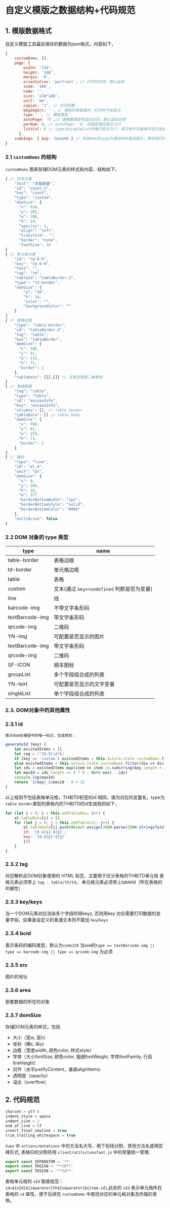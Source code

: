 # 自定义模版之数据结构+代码规范
## 1. 模版数据格式
自定义模版工具最后保存的数据为json格式，内容如下，
```js
{
    customDoms: [],
    page: {
        width: '210',
        height: '148',
        margin: '0',
        orientation: 'portrait', // 打印的方向，默认纵向
        zoom: '100',
        name: '',
        size: '210*148',
        unit: 'mm',
        copies: '1', // 打印份数
        bkgImgSrc: '', // 模版的背景图片，打印时不会显示
        type: '', // 模版类型
        autoPage: 'Y',// 表格数据是否自动分页，默认自动分页
        perNum: 8, // autoPage: 'N' 时固定每页显示几行
        listCol: 6 // type为singleList时每行显示几个，现只用于交接单中显示快递列表
      },
    codeImgs: { key: 'base64'} // 存放dom的type为条码时的条码图片，预览和打印时才需要
}
```

### 2.1 `customDoms` 的结构
`customDoms` 用来存储DOM元素的样式和内容，结构如下，

```js
{ // 文本元素
    "text": "本箱数量", 
    "id": "count_1",
    "key": "count",
    "type": "custom",
    "domSize": {
      "x": 638,
      "y": 102,
      "w": 100,
      "h": 24,
      "opacity": 1,
      "align": "left",
      "transform": "",
      "border": "none",
      "fontSize": 10
}
{ // 单元格元素
    "id": "td-0-0",
    "key": "td-0-0",
    "text": "",
    "tag": "td",
    "tableId": "tableBorder-2",
    "type": "td-border",
    "domSize": {
        "w": "50",
        "h": 34,
        "color": "",
        "backgroundColor": ""
    }
}
{ // 表格边框
    "type": "table-border",
    "id": "tableBorder-2",
    "tag": "table",
    "key": "tableBorder",
    "domSize": {
      "x": 586,
      "y": 61,
      "w": 153,
      "h": 71,
      "border": 1
    },
    "tableData": [[],[]] // 注意这里是二维数组
}
{ // 表格数据
    "tag": "table",
    "type": "table",
    "id": "encaseInfo",
    "key": "encaseInfo",
    "columns": [], // table header
    "tableData": [] // table body
    "domSize": {
      "x": 586,
      "y": 61,
      "w": 153,
      "h": 71,
      "border": 1
    }
}
{ // 横线
    "type": "line",
    "id": "el_4",
    "unit": "px",
    "domSize": {
      "x": 0,
      "y": 206,
      "h": 10,
      "w": 377,
      "borderBottomWidth": "1px",
      "borderBottomStyle": "solid",
      "borderBottomColor": "#000"
    },
    "multiAcive": false
}
```

### 2.2 DOM 对象的 type 类型

| type |  name    |
| ---- | ---- |
|  table-border    | 表格边框 |
|  td-border    |  单元格边框 |
|  table    | 表格|
|  custom    |  文本(通过 `key==undefined` 判断是否为变量)  |
|  line    |  线  |
|  barcode-img    |  不带文字条形码  |
|  textBarcode-img    |  带文字条形码  |
|  qrcode-img    |  二维码  |
|  YN-img    |  可配置是否显示的图片  |
|  textBarcode-img    |  带文字条形码  |
|  qrcode-img    |  二维码  |
|  SF-ICON    |  顺丰图标  |
|  groupList   |  多个字段组合成的列表  |
|  YN-text   |  可配置是否显示的文字变量  |
|  singleList   |  单个字段组合成的列表  |

### 2.3. DOM对象中的其他属性
### 2.3.1 id
    表示dom在模版中的唯一标识，生成规则：

```js
generateId (key) {
    let existedItems = []
    let reg = /^[0-9]\d*$/
    if (key == 'custom') existedItems = this.$store.state.customDoms.filter(div => div.type == 'custom')
    else existedItems = this.$store.state.customDoms.filter(div => div.key == key || div.type == key)
    let ids = existedItems.map(item => item.id.substring(key.length + 1)).filter(item => reg.test(item))
    let maxId = ids.length == 0 ? 0 : Math.max(...ids)
    console.log(maxId)
    return `${key}_${maxId - 0 + 1}`
}
```

以上规则不包括表格单元格，TH和TD标签的id 相同，值为对应的变量名，type为`table-border`类型的表格内的TH和TD的id生成规则如下，
```js
for (let i = 0; i < this.addTableRow; i++) {
    el.tableData[i] = []
    for (let j = 0; j < this.addTableCol; j++) {
        el.tableData[i].push(Object.assign(JSON.parse(JSON.stringify(oTd)), {
        id: `td-${i}-${j}`,
        key: `td-${i}-${j}`
        }))
    }
}
```
### 2.3.2 tag
对应解析此DOM对象使用的 HTML 标签，主要用于区分表格的TH和TD单元格
表格元素必须带上 `tag - table/th/td`， 单元格元素必须带上tableId（所在表格的ID属性）

### 2.3.3 key/keys
当一个DOM元素对应渲染多个字段时用keys, 否则用key
对应需要打印数据的变量字段，如果是自定义的普通文本则不能加 `key`/`keys`

### 2.3.4 bcid
表示条码的编码类型，默认为`code128`
当`dom`的`type == textBarcode-img || type == barcode-img || type == qrcode-img` 为必须

### 2.3.5 src
图片的地址

### 2.3.6 area
嵌套数据的所在的对象

### 2.3.7 domSize
存储DOM元素的样式，包括
- 大小（宽w, 高h）
- 坐标（横x, 纵y)
- 边框（宽度width, 颜色color, 样式style）
- 字体（大小fontSize, 颜色color, 粗细fontWeight, 字体fontFamily, 行高lineHeight）
- 对齐（水平justifyContent，垂直alignItems）
- 透明度（opacity）
- 溢出（overflow）

## 2. 代码规范

```js
charset = utf-8
indent_style = space
indent_size = 2
end_of_line = lf
insert_final_newline = true
trim_trailing_whitespace = true
```
`Vuex` 中 `actions/mutations` 中的方法名大写，用下划线分割，其他方法名或用驼峰形式,
表格ID的分割符用 `client/utils/constant.js` 中的常量统一管理.
```js
export const SEPARATOR = '**'
export const THSIGN = '**th**'
export const TDSIGN = '**td**'
```
表格单元格的 `uId` 取值规范： `id=${uId}${separator}th${separator}${item.id}`,此处的 `uId` 表示单元格所在表格的 `id` 属性，便于后续在 `customDoms` 中查找对应的单元格对象及所属的表格。